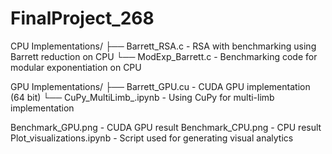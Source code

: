 # FinalProject_268

CPU Implementations/
  ├── Barrett_RSA.c            - RSA with benchmarking using Barrett reduction on CPU
  └── ModExp_Barrett.c         - Benchmarking code for modular exponentiation on CPU

GPU Implementations/
  ├── Barrett_GPU.cu           - CUDA GPU implementation (64 bit)
  └── CuPy_MultiLimb_.ipynb    - Using CuPy for multi-limb implementation

Benchmark_GPU.png              - CUDA GPU  result 
Benchmark_CPU.png              - CPU  result 
Plot_visualizations.ipynb      - Script used for generating visual analytics


